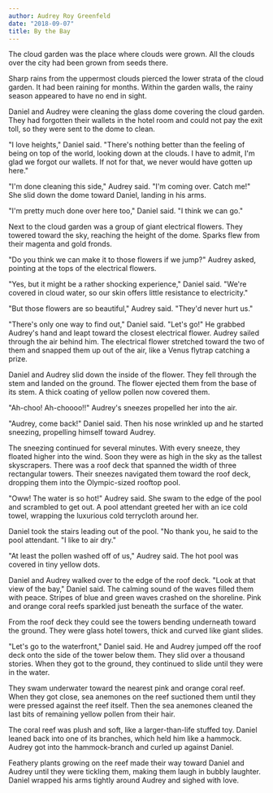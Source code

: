 ```yaml
---
author: Audrey Roy Greenfeld
date: "2018-09-07"
title: By the Bay
---
```



The cloud garden was the place where clouds were grown. All the clouds over the city had been grown from seeds there.

Sharp rains from the uppermost clouds pierced the lower strata of the cloud garden. It had been raining for months. Within the garden walls, the rainy season appeared to have no end in sight.

Daniel and Audrey were cleaning the glass dome covering the cloud garden. They had forgotten their wallets in the hotel room and could not pay the exit toll, so they were sent to the dome to clean.

"I love heights," Daniel said. "There's nothing better than the feeling of being on top of the world, looking down at the clouds. I have to admit, I'm glad we forgot our wallets. If not for that, we never would have gotten up here."

"I'm done cleaning this side," Audrey said. "I'm coming over. Catch me!" She slid down the dome toward Daniel, landing in his arms.

"I'm pretty much done over here too," Daniel said. "I think we can go."

Next to the cloud garden was a group of giant electrical flowers. They towered toward the sky, reaching the height of the dome. Sparks flew from their magenta and gold fronds.

"Do you think we can make it to those flowers if we jump?" Audrey asked, pointing at the tops of the electrical flowers.

"Yes, but it might be a rather shocking experience," Daniel said. "We're covered in cloud water, so our skin offers little resistance to electricity."

"But those flowers are so beautiful," Audrey said. "They'd never hurt us."

"There's only one way to find out," Daniel said. "Let's go!" He grabbed Audrey's hand and leapt toward the closest electrical flower. Audrey sailed through the air behind him. The electrical flower stretched toward the two of them and snapped them up out of the air, like a Venus flytrap catching a prize.

Daniel and Audrey slid down the inside of the flower. They fell through the stem and landed on the ground. The flower ejected them from the base of its stem. A thick coating of yellow pollen now covered them.

"Ah-choo! Ah-choooo!!" Audrey's sneezes propelled her into the air.

"Audrey, come back!" Daniel said. Then his nose wrinkled up and he started sneezing, propelling himself toward Audrey.

The sneezing continued for several minutes. With every sneeze, they floated higher into the wind. Soon they were as high in the sky as the tallest skyscrapers. There was a roof deck that spanned the width of three rectangular towers. Their sneezes navigated them toward the roof deck, dropping them into the Olympic-sized rooftop pool.

"Oww! The water is so hot!" Audrey said. She swam to the edge of the pool and scrambled to get out. A pool attendant greeted her with an ice cold towel, wrapping the luxurious cold terrycloth around her.

Daniel took the stairs leading out of the pool. "No thank you, he said to the pool attendant. "I like to air dry."

"At least the pollen washed off of us," Audrey said. The hot pool was covered in tiny yellow dots.

Daniel and Audrey walked over to the edge of the roof deck. "Look at that view of the bay," Daniel said. The calming sound of the waves filled them with peace. Stripes of blue and green waves crashed on the shoreline. Pink and orange coral reefs sparkled just beneath the surface of the water.

From the roof deck they could see the towers bending underneath toward the ground. They were glass hotel towers, thick and curved like giant slides.

"Let's go to the waterfront," Daniel said. He and Audrey jumped off the roof deck onto the side of the tower below them. They slid over a thousand stories. When they got to the ground, they continued to slide until they were in the water.

They swam underwater toward the nearest pink and orange coral reef. When they got close, sea anemones on the reef suctioned them until they were pressed against the reef itself. Then the sea anemones cleaned the last bits of remaining yellow pollen from their hair.

The coral reef was plush and soft, like a larger-than-life stuffed toy. Daniel leaned back into one of its branches, which held him like a hammock. Audrey got into the hammock-branch and curled up against Daniel.

Feathery plants growing on the reef made their way toward Daniel and Audrey until they were tickling them, making them laugh in bubbly laughter. Daniel wrapped his arms tightly around Audrey and sighed with love.
